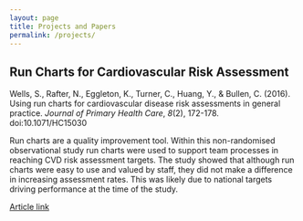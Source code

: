 ```yaml
---
layout: page
title: Projects and Papers
permalink: /projects/
---
```


## Run Charts for Cardiovascular Risk Assessment

Wells, S., Rafter, N., Eggleton, K., Turner, C., Huang, Y., & Bullen, C. (2016). Using run charts for cardiovascular disease risk assessments in general practice. *Journal of Primary Health Care*, *8*(2), 172-178. doi:10.1071/HC15030

Run charts are a quality improvement tool. Within this non-randomised observational study run charts were used to support team processes in reaching CVD risk assessment targets. The study showed that although run charts were easy to use and valued by staff, they did not make a difference in increasing assessment rates. This was likely due to national targets driving performance at the time of the study.

[Article link](http://www.publish.csiro.au/?act=view_file&file_id=HC15030.pdf)